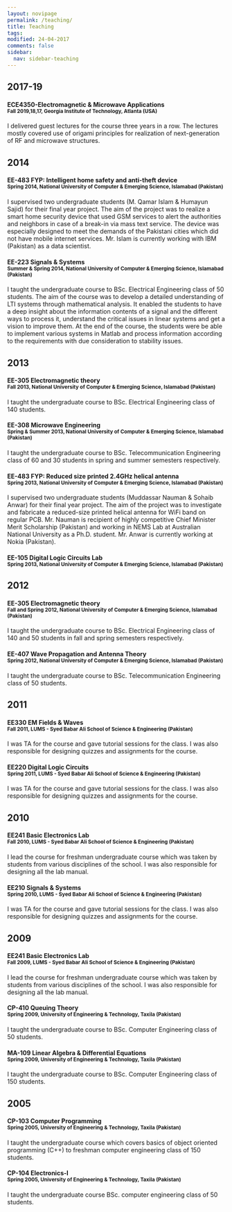 ```yaml
---
layout: novipage
permalink: /teaching/
title: Teaching
tags: 
modified: 24-04-2017
comments: false
sidebar:
  nav: sidebar-teaching
---
```


<!---
 Details of navigation bar can be found here: _data/navigation.yml
 -->



## 2017-19

#### ECE4350-Electromagnetic & Microwave Applications <br><sup>Fall 2019,18,17, Georgia Institute of Technology, Atlanta (USA)</sup>
I delivered guest lectures for the course three years in a row. The lectures mostly covered use of origami principles for realization of next-generation of RF and microwave structures.

## 2014

#### EE-483 FYP: Intelligent home safety and anti-theft device<br><sup>Spring 2014, National University of Computer & Emerging Science, Islamabad (Pakistan)
</sup>
I supervised two undergraduate students (M. Qamar Islam & Humayun Sajid) for their final year project. The aim of the project was to realize a smart home security device that used GSM services to alert the authorities and neighbors in case of a break-in via mass text service. The device was especially designed to meet the demands of the Pakistani cities which did not have mobile internet services. Mr. Islam is currently working with IBM (Pakistan) as a data scientist.

#### EE-223 Signals & Systems<br><sup> Summer & Spring 2014, National University of Computer & Emerging Science, Islamabad (Pakistan)</sup>
I taught the undergraduate course to BSc. Electrical Engineering class of 50 students. The aim of the course was to develop a detailed understanding of LTI systems through mathematical analysis. It enabled the students to have a deep insight about the information contents of a signal and the different ways to process it, understand the critical issues in linear systems and get a vision to improve them. At the end of the course, the students were be able to implement various systems in Matlab and process information according to the requirements with due consideration to stability issues.


## 2013
#### EE-305 Electromagnetic theory<br><sup>Fall 2013, National University of Computer & Emerging Science, Islamabad (Pakistan)</sup>
I taught the undergraduate course to BSc. Electrical Engineering class of 140 students.

#### EE-308 Microwave Engineering<br><sup>Spring & Summer 2013, National University of Computer & Emerging Science, Islamabad (Pakistan)</sup>
I taught the undergraduate course to BSc. Telecommunication Engineering class of 60 and 30 students in spring and summer semesters respectively.

#### EE-483 FYP: Reduced size printed 2.4GHz helical antenna<br><sup>Spring 2013, National University of Computer & Emerging Science, Islamabad (Pakistan)</sup>
I supervised two undergraduate students (Muddassar Nauman & Sohaib Anwar) for their final year project. The aim of the project was to investigate and fabricate a reduced-size printed helical antenna for WiFi band on regular PCB. Mr. Nauman is recipient of highly competitive Chief Minister Merit Scholarship (Pakistan) and working in NEMS Lab at Australian National University as a Ph.D. student. Mr. Anwar is currently working at Nokia (Pakistan).

#### EE-105 Digital Logic Circuits Lab<br><sup>Spring 2013, National University of Computer & Emerging Science, Islamabad (Pakistan)</sup>


## 2012
#### EE-305 Electromagnetic theory<br><sup>Fall and Spring 2012, National University of Computer & Emerging Science, Islamabad (Pakistan)</sup>
I taught the undergraduate course to BSc. Electrical Engineering class of 140 and 50 students in fall and spring semesters respectively.

#### EE-407 Wave Propagation and Antenna Theory<br><sup>Spring 2012, National University of Computer & Emerging Science, Islamabad (Pakistan)</sup>
I taught the undergraduate course to BSc. Telecommunication Engineering class of 50 students.


## 2011
#### EE330 EM Fields & Waves<br><sup>Fall 2011, LUMS - Syed Babar Ali School of Science & Engineering (Pakistan)</sup>
I was TA for the course and gave tutorial sessions for the class. I was also responsible for designing quizzes and assignments for the course.

#### EE220 Digital Logic Circuits<br><sup>Spring 2011, LUMS - Syed Babar Ali School of Science & Engineering (Pakistan)</sup>
I was TA for the course and gave tutorial sessions for the class. I was also responsible for designing quizzes and assignments for the course.

## 2010
#### EE241 Basic Electronics Lab<br><sup>Fall 2010, LUMS - Syed Babar Ali School of Science & Engineering (Pakistan)</sup>
I lead the course for freshman undergraduate course which was taken by students from various disciplines of the school. I was also responsible for designing all the lab manual.

#### EE210 Signals & Systems<br><sup>Spring 2010, LUMS - Syed Babar Ali School of Science & Engineering (Pakistan)</sup>
I was TA for the course and gave tutorial sessions for the class. I was also responsible for designing quizzes and assignments for the course.


## 2009
#### EE241 Basic Electronics Lab<br><sup>Fall 2009, LUMS - Syed Babar Ali School of Science & Engineering (Pakistan)</sup>
I lead the course for freshman undergraduate course which was taken by students from various disciplines of the school. I was also responsible for designing all the lab manual.

#### CP-410 Queuing Theory<br><sup>Spring 2009, University of Engineering & Technology, Taxila (Pakistan)</sup>
I taught the undergraduate course to BSc. Computer Engineering class of 50 students.

#### MA-109 Linear Algebra & Differential Equations<br><sup>Spring 2009, University of Engineering & Technology, Taxila (Pakistan)</sup>
I taught the undergraduate course to BSc. Computer Engineering class of 150 students.

## 2005
#### CP-103 Computer Programming<br><sup>Spring 2005, University of Engineering & Technology, Taxila (Pakistan)</sup>
I taught the undergraduate course which covers basics of object oriented programming (C++) to freshman computer engineering class of 150 students.

#### CP-104 Electronics-I<br><sup>Spring 2005, University of Engineering & Technology, Taxila (Pakistan)</sup>
I taught the undergraduate course BSc. computer engineering class of 50 students.



